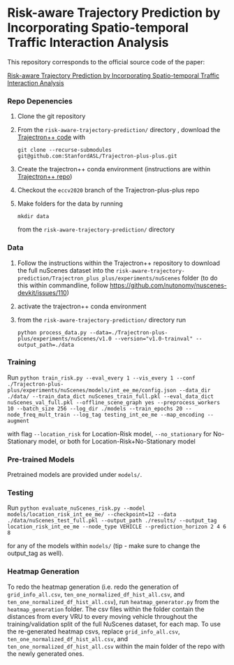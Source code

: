 # Risk-aware Trajectory Prediction by Incorporating Spatio-temporal Traffic Interaction Analysis

This repository corresponds to the official source code of the paper:

<a href="TODO arxiv link">Risk-aware Trajectory Prediction by Incorporating Spatio-temporal Traffic Interaction Analysis</a>

### Repo Depenencies
1. Clone the git repository
2. From the ```risk-aware-trajectory-prediction/``` directory , download the <a href="https://github.com/StanfordASL/Trajectron-plus-plus">Trajectron++ code</a> with

    ```git clone --recurse-submodules git@github.com:StanfordASL/Trajectron-plus-plus.git```
3. Create the trajectron++ conda environment (instructions are within <a href="https://github.com/StanfordASL/Trajectron-plus-plus">Trajectron++ repo</a>)
4. Checkout the ```eccv2020``` branch of the Trajectron-plus-plus repo
5. Make folders for the data by running

    ```mkdir data```

   from the ```risk-aware-trajectory-prediction/``` directory 

### Data

1. Follow the instructions within the Trajectron++ repository to download the full nuScenes dataset into the ```risk-aware-trajectory-prediction/Trajectron_plus_plus/experiments/nuScenes``` folder (to do this within commandline, follow https://github.com/nutonomy/nuscenes-devkit/issues/110)
3. activate the trajectron++ conda environment
4. from the ```risk-aware-trajectory-prediction/``` directory run

    ```python process_data.py --data=./Trajectron-plus-plus/experiments/nuScenes/v1.0 --version="v1.0-trainval" --output_path=./data```

### Training
Run
```python train_risk.py --eval_every 1 --vis_every 1 --conf ./Trajectron-plus-plus/experiments/nuScenes/models/int_ee_me/config.json --data_dir ./data/ --train_data_dict nuScenes_train_full.pkl --eval_data_dict nuScenes_val_full.pkl --offline_scene_graph yes --preprocess_workers 10 --batch_size 256 --log_dir ./models --train_epochs 20 --node_freq_mult_train --log_tag testing_int_ee_me --map_encoding --augment```

with flag `--location_risk` for Location-Risk model, `--no_stationary` for No-Stationary model, or both for Location-Risk+No-Stationary model



### Pre-trained Models
Pretrained models are provided under ```models/```. 

### Testing
Run ```python evaluate_nuScenes_risk.py --model models/location_risk_int_ee_me/ --checkpoint=12 --data ./data/nuScenes_test_full.pkl --output_path ./results/ --output_tag location_risk_int_ee_me --node_type VEHICLE --prediction_horizon 2 4 6 8```

for any of the models within `models/` (tip - make sure to change the output_tag as well).

### Heatmap Generation
To redo the heatmap generation (i.e. redo the generation of `grid_info_all.csv`, `ten_one_normalized_df_hist_all.csv`, and `ten_one_normalized_df_hist_all.csv`), run `heatmap_generator.py` from the `heatmap_generation` folder. The csv files within the folder contain the distances from every VRU to every moving vehicle throughout the training/validation split of the full NuScenes dataset, for each map. To use the re-generated heatmap csvs, replace `grid_info_all.csv`, `ten_one_normalized_df_hist_all.csv`, and `ten_one_normalized_df_hist_all.csv` within the main folder of the repo with the newly generated ones. 

